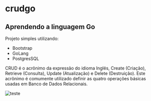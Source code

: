 # crudgo

## Aprendendo a linguagem Go

Projeto simples utilizando: 
  - Bootstrap
  - GoLang
  - PostgresSQL
  
CRUD é o acrônimo da expressão do idioma Inglës, Create (Criação), Retrieve (Consulta), Update (Atualização) e Delete (Destruição). Este acrônimo é comumente utilizado definir as quatro operações básicas usadas em Banco de Dados Relacionais.

![teste](https://user-images.githubusercontent.com/32212798/79670865-47efca80-819c-11ea-997b-a477515d2ea1.png)
